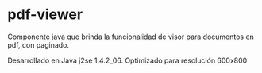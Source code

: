 # pdf-viewer

Componente java que brinda la funcionalidad de visor para documentos en pdf, con paginado.

Desarrollado en Java j2se 1.4.2_06.
Optimizado para resolución 600x800
